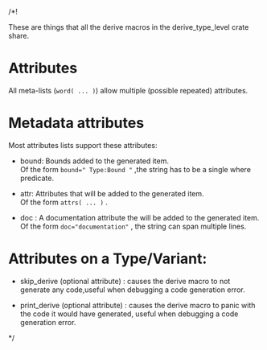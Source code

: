 /*! 


These are things that all the derive macros in the derive_type_level crate share.


# Attributes


All meta-lists (`word( ... )`) allow multiple (possible repeated) attributes.


# Metadata attributes

Most attributes lists support these attributes:

- bound:
    Bounds added to the generated item.<br>
    Of the form `bound=" Type:Bound "` ,the string has to be a single where predicate.

- attr:
    Attributes that will be added to the generated item.<br>
    Of the form `attrs( ... )`  .
    

- doc : 
    A documentation attribute the will be added to the generated item.<br>
    Of the form `doc="documentation"` , the string can span multiple lines.



# Attributes on a Type/Variant:

- skip_derive (optional attribute) : 
    causes the derive macro to not generate any code,useful when debugging 
    a code generation error.

- print_derive (optional attribute) : 
    causes the derive macro to panic with the code it would have generated,
    useful when debugging a code generation error.





*/
